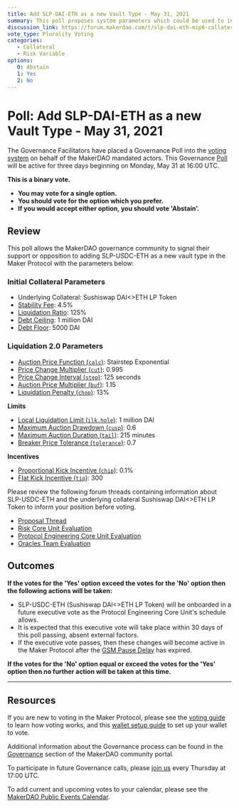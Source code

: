 ```yaml
---
title: Add SLP-DAI-ETH as a new Vault Type - May 31, 2021
summary: This poll proposes system parameters which could be used to initialize SLP-DAI-ETH as a new vault type.
discussion_link: https://forum.makerdao.com/t/slp-dai-eth-mip6-collateral-onboarding-application/7957
vote_type: Plurality Voting
categories:
   - Collateral
   - Risk Variable
options:
   0: Abstain
   1: Yes
   2: No
---
```

# Poll: Add SLP-DAI-ETH as a new Vault Type - May 31, 2021

The Governance Facilitators have placed a Governance Poll into the [voting system](https://vote.makerdao.com/polling) on behalf of the MakerDAO mandated actors. This Governance [Poll](https://community-development.makerdao.com/en/learn/governance/on-chain-gov) will be active for three days beginning on Monday, May 31 at 16:00 UTC.

**This is a binary vote.** 
- **You may vote for a single option.** 
- **You should vote for the option which you prefer.**
- **If you would accept either option, you should vote 'Abstain'.**

## Review

This poll allows the MakerDAO governance community to signal their support or opposition to adding SLP-USDC-ETH as a new vault type in the Maker Protocol with the parameters below:

### Initial Collateral Parameters

* Underlying Collateral: Sushiswap DAI<>ETH LP Token
* [Stability Fee](https://community-development.makerdao.com/en/learn/governance/param-stability-fee): 4.5%
* [Liquidation Ratio](https://community-development.makerdao.com/en/learn/governance/param-liquidation-ratio): 125%
* [Debt Ceiling](https://community-development.makerdao.com/en/learn/governance/param-debt-ceiling): 1 million DAI
* [Debt Floor](https://community-development.makerdao.com/en/learn/governance/param-debt-floor): 5000 DAI

### Liquidation 2.0 Parameters

* [Auction Price Function (`calc`)](https://community-development.makerdao.com/en/learn/governance/param-auction-price-function): Stairstep Exponential
* [Price Change Multiplier (`cut`)](https://community-development.makerdao.com/en/learn/governance/param-auction-price-function): 0.995
* [Price Change Interval (`step`)](https://community-development.makerdao.com/en/learn/governance/param-auction-price-function): 125 seconds
* [Auction Price Multiplier (`buf`)](https://community-development.makerdao.com/en/learn/governance/param-auction-price-multiplier): 1.15
* [Liquidation Penalty (`chop`)](https://github.com/makerdao/community/blob/master/governance/parameter-docs/param-liquidation-penalty.md): 13%

**Limits**
* [Local Liquidation Limit (`ilk.hole`)](https://community-development.makerdao.com/en/learn/governance/param-local-liquidation-limit): 1 million DAI
* [Maximum Auction Drawdown (`cusp`)](https://community-development.makerdao.com/en/learn/governance/param-max-auction-drawdown): 0.6
* [Maximum Auction Duration (`tail`)](https://community-development.makerdao.com/en/learn/governance/param-max-auction-duration): 215 minutes
* [Breaker Price Tolerance (`tolerance`)](https://community-development.makerdao.com/en/learn/governance/param-breaker-price-tolerance): 0.7

**Incentives**
* [Proportional Kick Incentive (`chip`)](https://community-development.makerdao.com/en/learn/governance/param-proportional-kick-incentive): 0.1%
* [Flat Kick Incentive (`tip`)](https://community-development.makerdao.com/en/learn/governance/param-flat-kick-incentive): 300

Please review the following forum threads containing information about SLP-USDC-ETH and the underlying collateral Sushiswap DAI<>ETH LP Token to inform your position before voting.
* [Proposal Thread](https://forum.makerdao.com/t/slp-dai-eth-mip6-collateral-onboarding-application/7957)
* [Risk Core Unit Evaluation](https://forum.makerdao.com/t/slp-dai-eth-collateral-onboarding-risk-evaluation/8237)
* [Protocol Engineering Core Unit Evaluation](https://forum.makerdao.com/t/slp-dai-eth-erc20-token-smart-contract-technical-assessment/7954)
* [Oracles Team Evaluation](https://forum.makerdao.com/t/slp-v2-dai-eth-collateral-onboarding-oracle-assessment-mip10c3-sp33/8405)

## Outcomes

**If the votes for the 'Yes' option exceed the votes for the 'No' option then the following actions will be taken:**
* SLP-USDC-ETH (Sushiswap DAI<>ETH LP Token) will be onboarded in a future executive vote as the Protocol Engineering Core Unit's schedule allows. 
* It is expected that this executive vote will take place within 30 days of this poll passing, absent external factors.
* If the executive vote passes, then these changes will become active in the Maker Protocol after the [GSM Pause Delay](https://community-development.makerdao.com/en/learn/governance/param-gsm-pause-delay) has expired.

**If the votes for the 'No' option equal or exceed the votes for the 'Yes' option then no further action will be taken at this time.**

---

## Resources

If you are new to voting in the Maker Protocol, please see the [voting guide](https://community-development.makerdao.com/en/learn/governance/how-voting-works/) to learn how voting works, and this [wallet setup guide](https://community-development.makerdao.com/en/learn/governance/voting-setup/) to set up your wallet to vote.

Additional information about the Governance process can be found in the [Governance](https://community-development.makerdao.com/en/learn/governance) section of the MakerDAO community portal.

To participate in future Governance calls, please [join us](https://github.com/makerdao/community/tree/master/governance/governance-and-risk-meetings) every Thursday at 17:00 UTC.

To add current and upcoming votes to your calendar, please see the [MakerDAO Public Events Calendar](https://calendar.google.com/calendar/embed?src=makerdao.com_3efhm2ghipksegl009ktniomdk%40group.calendar.google.com&ctz=UTC&mode=week&showCalendars=0&showPrint=0).
